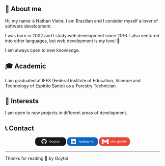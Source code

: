 <h2>📖 About me</h2>

Hi, my name is Nathan Vieira, I am Brazilian and I consider myself a lover of software development.

I was born in 2002 and I study web development since 2016.
I also ventured into other languages, but web development is my love! 🧡

I am always open to new knowledge.

<h2>🎓 Academic</h2>
I am graduated at IFES (Federal Institute of Education, Science and Technology of Espírito Santo) as a Forestry Technician.

<h2>👣 Interests</h2>
I am open to new projects in different areas of development.

<h2>📞 Contact</h2>
<p align="center">
    <a href="https://github.com/Goytai"><img src="https://raw.githubusercontent.com/Goytai/goytai/master/github.svg" width="100px" alt="GitHub"/></a>
    <a href="https://www.linkedin.com/in/goytai/"><img src="https://raw.githubusercontent.com/Goytai/goytai/master/linkedin.svg" width="100px" alt="Linkedin"/></a>
    <a href="mailto:dev.goytai@gmail.com"><img src="https://raw.githubusercontent.com/Goytai/goytai/master/gmail.svg" width="100px" alt="Email"/></a>
</p>

------------
Thanks for reading 🧡 by Goytai
